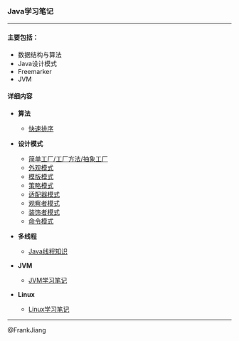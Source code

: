 ### Java学习笔记
---

#### 主要包括：

* 数据结构与算法
* Java设计模式
* Freemarker
* JVM

#### 详细内容

* **算法**
	* [快速排序](note/QuickSort.md)

* **设计模式**
	* [简单工厂/工厂方法/抽象工厂](note/FactoryPattern.md)
	* [外观模式](note/FacadePattern.md)
	* [模版模式](note/TemplatePattern.md)
	* [策略模式](note/StrategyPattern.md)
	* [适配器模式](note/AdapterPattern.md)
	* [观察者模式](note/ObserverPattern.md)
	* [装饰者模式](note/DecoratorPattern.md)
	* [命令模式](note/CommandPattern.md)
* **多线程**
	* [Java线程知识](note/JavaThread.md)
	
* **JVM**
	* [JVM学习笔记](note/JVM.md)

* **Linux**
	* [Linux学习笔记](note/Linux.md)
	
---
@FrankJiang
